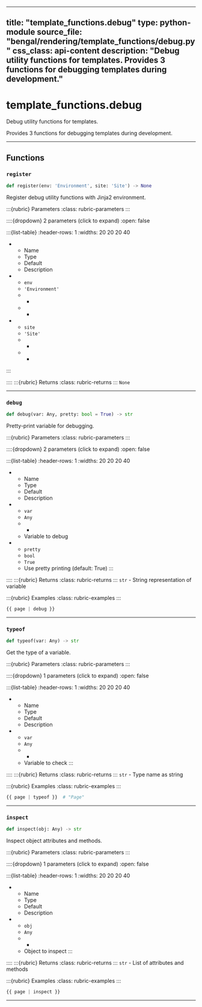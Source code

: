 
---
title: "template_functions.debug"
type: python-module
source_file: "bengal/rendering/template_functions/debug.py"
css_class: api-content
description: "Debug utility functions for templates.  Provides 3 functions for debugging templates during development."
---

# template_functions.debug

Debug utility functions for templates.

Provides 3 functions for debugging templates during development.

---


## Functions

### `register`
```python
def register(env: 'Environment', site: 'Site') -> None
```

Register debug utility functions with Jinja2 environment.



:::{rubric} Parameters
:class: rubric-parameters
:::

::::{dropdown} 2 parameters (click to expand)
:open: false

:::{list-table}
:header-rows: 1
:widths: 20 20 20 40

* - Name
  - Type
  - Default
  - Description
* - `env`
  - `'Environment'`
  - -
  - -
* - `site`
  - `'Site'`
  - -
  - -
:::

::::
:::{rubric} Returns
:class: rubric-returns
:::
`None`




---
### `debug`
```python
def debug(var: Any, pretty: bool = True) -> str
```

Pretty-print variable for debugging.



:::{rubric} Parameters
:class: rubric-parameters
:::

::::{dropdown} 2 parameters (click to expand)
:open: false

:::{list-table}
:header-rows: 1
:widths: 20 20 20 40

* - Name
  - Type
  - Default
  - Description
* - `var`
  - `Any`
  - -
  - Variable to debug
* - `pretty`
  - `bool`
  - `True`
  - Use pretty printing (default: True)
:::

::::
:::{rubric} Returns
:class: rubric-returns
:::
`str` - String representation of variable




:::{rubric} Examples
:class: rubric-examples
:::
```python
{{ page | debug }}
```


---
### `typeof`
```python
def typeof(var: Any) -> str
```

Get the type of a variable.



:::{rubric} Parameters
:class: rubric-parameters
:::

::::{dropdown} 1 parameters (click to expand)
:open: false

:::{list-table}
:header-rows: 1
:widths: 20 20 20 40

* - Name
  - Type
  - Default
  - Description
* - `var`
  - `Any`
  - -
  - Variable to check
:::

::::
:::{rubric} Returns
:class: rubric-returns
:::
`str` - Type name as string




:::{rubric} Examples
:class: rubric-examples
:::
```python
{{ page | typeof }}  # "Page"
```


---
### `inspect`
```python
def inspect(obj: Any) -> str
```

Inspect object attributes and methods.



:::{rubric} Parameters
:class: rubric-parameters
:::

::::{dropdown} 1 parameters (click to expand)
:open: false

:::{list-table}
:header-rows: 1
:widths: 20 20 20 40

* - Name
  - Type
  - Default
  - Description
* - `obj`
  - `Any`
  - -
  - Object to inspect
:::

::::
:::{rubric} Returns
:class: rubric-returns
:::
`str` - List of attributes and methods




:::{rubric} Examples
:class: rubric-examples
:::
```python
{{ page | inspect }}
```


---
